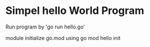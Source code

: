 # Simpel hello World Program

Run program by 'go run hello.go'

module initialize go.mod using go mod hello init